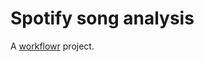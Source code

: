 # Spotify song analysis

A [workflowr][] project.

[workflowr]: https://github.com/jdblischak/workflowr
